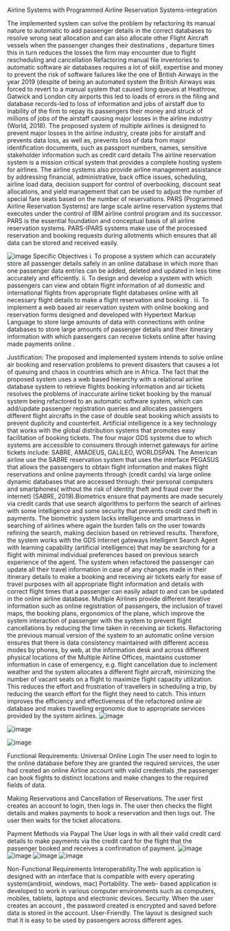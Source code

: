 Airline Systems with Programmed Airline Reservation Systems-integration

The implemented system can solve the problem by refactoring its manual nature to automatic to add passenger details in the correct databases to 
resolve wrong seat allocation and can also allocate other Flight Aircraft vessels when the 
passenger changes their destinations , departure times this in turn reduces the losses the firm may 
encounter due to flight rescheduling and cancellation
Refactoring manual file inventories to automatic software air databases requires a lot of skill, expertise and 
money to prevent the risk of software failures like the one of British Airways in the year 2019 (despite of 
being an automated system the British Airways was forced to revert to a manual system that caused long 
queues at Heathrow, Gatwick and London city airports this led to loads of errors in the filing and database 
records-led to loss of information and jobs of airstaff due to inability of the firm to repay its passengers 
their money and struck of millions of jobs of the airstaff causing major losses in the airline industry (World, 
2018). The proposed system of multiple airlines is designed to prevent major losses in the airline industry,
create jobs for airstaff and prevents data loss, as well as, prevents loss of data from major identification 
documents, such as passport numbers, names, sensitive stakeholder information such as credit card details
The airline reservation system is a mission critical system that provides a complete hosting system for 
airlines. The airline systems also provide airline management assistance by addressing financial, 
administrative, back office issues, scheduling, airline load data, decision support for control of overbooking, 
discount seat allocations, and yield management that can be used to adjust the number of special fare seats 
based on the number of reservations.
 PARS (Programmed Airline Reservation Systems) are large scale airline reservation systems that executes under the control of IBM 
airline control program and its successor. PARS is the essential foundation and conceptual basis of all 
airline reservation systems. PARS-IPARS systems make use of the processed reservation and booking 
requests during allotments which ensures that all data can be stored and received easily.

![image](https://github.com/Shweta1702/Airline-Systems-Blockchain-based/assets/98207035/1bfb9cb2-83e8-497f-9877-d004a653d61e)
Specific Objectives
i. To propose a system which can accurately store all passenger details safely in an online database 
in which more than one passenger data entries can be added, deleted and updated in less time 
accurately and efficiently.
ii. To design and develop a system with which passengers can view and obtain flight information of all 
domestic and international flights from appropriate flight databases online with all necessary flight 
details to make a flight reservation and booking .
iii. To implement a web based air reservation system with online booking and reservation forms 
designed and developed with Hypertext Markup Language to store large amounts of data with 
connections with online databases to store large amounts of passenger details and their itinerary 
information with which passengers can receive tickets online after having made payments online .

 Justification:
The proposed and implemented system intends to solve online air booking and reservation problems to 
prevent disasters that causes a lot of queuing and chaos in countries which are in Africa. The fact that the 
proposed system uses a web based hierarchy with a relational airline database system to retrieve flights 
booking information and air tickets resolves the problems of inaccurate airline ticket booking by the manual 
system being refactored to an automatic software system, which can add/update passenger registration 
queries and allocates passengers different flight aircrafts in the case of double seat booking which assists 
to prevent duplicity and counterfeit. 
Artificial intelligence is a key technology that works with the global distribution systems that promotes easy 
facilitation of booking tickets. The four major GDS systems due to which systems are accessible to 
consumers through internet gateways for airline tickets include: SABRE, AMADEUS, GALILEO,
WORLDSPAN. The American airline use the SABRE reservation system that uses the interface PEGASUS 
that allows the passengers to obtain flight information and makes flight reservations and online payments 
through (credit cards) via large online dynamic databases that are accessed through: their personal 
computers and smartphones( without the risk of identity theft and fraud over the internet) (SABRE, 
2019).Biometrics ensure that payments are made securely via credit cards that use search algorithms to 
perform the search of airlines with some intelligence and some security that prevents credit card theft in 
payments. The biometric system lacks intelligence and smartness in searching of airlines where again the 
burden falls on the user towards refining the search, making decision based on retrieved results. Therefore,
the system works with the GDS internet gateways Intelligent Search Agent with learning capability 
(artificial intelligence) that may be searching for a flight with minimal individual preferences based on 
previous search experience of the agent.
The system when refactored the passenger can update all their travel 
information in case of any changes made in their itinerary details to make a booking and receiving air 
tickets early for ease of travel purposes with all appropriate flight information and details with correct 
flight times that a passenger can easily adapt to and can be updated in the online airline database.
Multiple Airlines provide different iterative information such as online registration of passengers, the 
inclusion of travel maps, the booking plans, ergonomics of the plane, which improve the system interaction
of passenger with the system to prevent flight cancellations by reducing the time taken in receiving air
tickets.
Refactoring the previous manual version of the system to an automatic online version ensures that 
there is data consistency maintained with different access modes by phones, by web, at the information 
desk and across different physical locations of the Multiple Airline Offices, maintains customer information 
in case of emergency, e.g. flight cancellation due to inclement weather and the system allocates a different 
flight aircraft, minimizing the number of vacant seats on a flight to maximize flight capacity utilization.
This reduces the effort and frustration of travellers in scheduling a trip, by reducing the search effort for 
the flight they need to catch. This inturn improves the efficiency and effectiveness of the refactored online 
air database and makes travelling ergonomic due to appropriate services provided by the system airlines.
![image](https://github.com/Shweta1702/Airline-Systems-Blockchain-based/assets/98207035/3f51273d-ca5a-43a2-a78e-f1c889cb9b76)


![image](https://github.com/Shweta1702/Airline-Systems-Blockchain-based/assets/98207035/03d8c251-b2e7-4b48-99bc-7f56d2c175e1)


![image](https://github.com/Shweta1702/Airline-Systems-Blockchain-based/assets/98207035/18ef289d-3c8e-4c0a-8019-126d34c27dca)


Functional Requirements:
Universal Online Login
The user need to login to the online database before they are granted the required services, the user had 
created an online Airline account with valid credentials ,the passenger can book flights to distinct locations 
and make changes to the required fields of data.

 Making Reservations and Cancellation of Reservations.
The user first creates an account to login, then logs in. The user then checks the flight details and makes 
payments to book a reservation and then logs out. The user then waits for the ticket allocations.

 Payment Methods via Paypal
The User logs in with all their valid credit card details to make payments via the credit card for the flight 
that the passenger booked and receives a confirmation of payment.
![image](https://github.com/Shweta1702/Airline-Systems-Blockchain-based/assets/98207035/9c45a9cc-5d6e-48ed-99b3-421033db1c4e)
![image](https://github.com/Shweta1702/Airline-Systems-Blockchain-based/assets/98207035/220f18b6-dbb6-48eb-af16-e1a6daa2ad1c)
![image](https://github.com/Shweta1702/Airline-Systems-Blockchain-based/assets/98207035/3aa32ee2-2dc1-4453-8a60-a7d1a2d9ca0f)
![image](https://github.com/Shweta1702/Airline-Systems-Blockchain-based/assets/98207035/3dd71bf2-1649-43d4-b2dc-907618b8f440)



 Non-Functional Requirements
 Interoperability.The web application is designed with an interface that is compatible with 
every operating system(android, windows, mac)
 Portability. The web- based application is developed to work in various computer 
environments such as computers, mobiles, tablets, laptops and electronic devices.
 Security. When the user creates an account , the password created is encrypted and saved 
before data is stored in the account.
User-Friendly. The layout is designed such that it is easy to be used by passengers across 
different ages.



